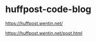 huffpost-code-blog
==================
https://huffpost.wentin.net/

https://huffpost.wentin.net/post.html
